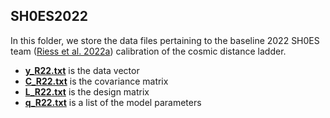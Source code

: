 ## SH0ES2022
In this folder, we store the data files pertaining to the baseline 2022 SH0ES team ([Riess et al. 2022a](https://iopscience.iop.org/article/10.3847/2041-8213/ac5c5b)) calibration of the cosmic distance ladder.
- **[y_R22.txt](/SH0ES2022/y_R22.txt)** is the data vector
- **[C_R22.txt](/SH0ES2022/C_R22.txt)** is the covariance matrix
- **[L_R22.txt](/SH0ES2022/L_R22.txt)** is the design matrix
- **[q_R22.txt](/SH0ES2022/q_R22.txt)** is a list of the model parameters
